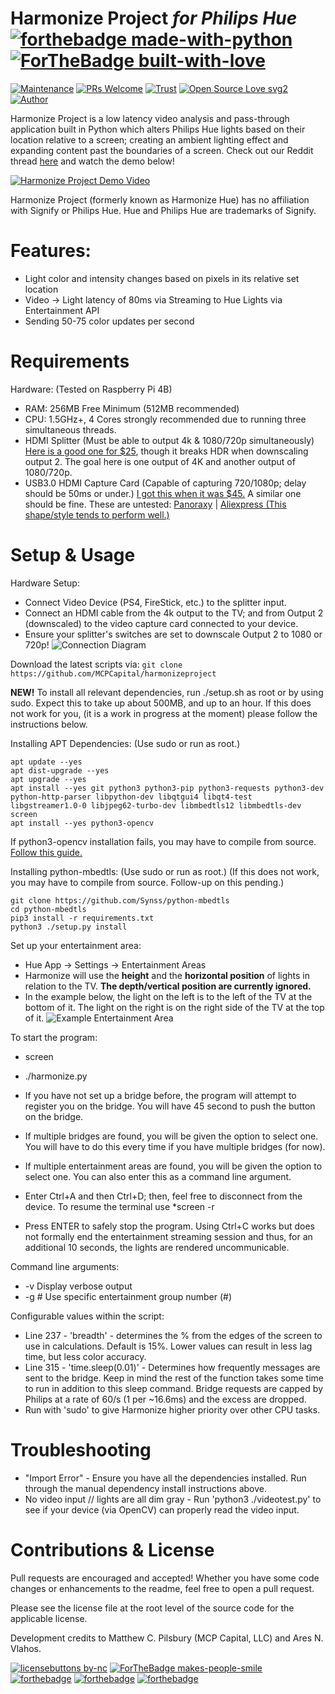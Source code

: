 Harmonize Project *for Philips Hue* [![forthebadge made-with-python](http://ForTheBadge.com/images/badges/made-with-python.svg)](#) [![ForTheBadge built-with-love](http://ForTheBadge.com/images/badges/built-with-love.svg)](https://matthewpilsbury.com)
============================
[![Maintenance](https://img.shields.io/badge/Maintained%3F-yes-green.svg)](https://GitHub.com/MCPCapital/harmonizeproject/graphs/commit-activity) [![PRs Welcome](https://img.shields.io/badge/PRs-welcome-brightgreen.svg?style=flat-square)](http://makeapullrequest.com)  [![Trust](https://img.shields.io/endpoint.svg?url=https%3A%2F%2Fastronomer.ullaakut.eu%2Fshields%3Fowner%3Dmcpcapital%26name%3Dharmonizeproject)](#) [![Open Source Love svg2](https://badges.frapsoft.com/os/v2/open-source.svg?v=103)](https://matthewpilsbury.com)
[![Author](https://img.shields.io/badge/Meet%20the%20Author-MCP-blue)](https://matthewpilsbury.com "matthewpilsbury.com")

Harmonize Project is a low latency video analysis and pass-through application built in Python which alters Philips Hue lights based on their location relative to a screen; creating an ambient lighting effect and expanding content past the boundaries of a screen. Check out our Reddit thread [here](https://www.reddit.com/r/Hue/comments/i1ngqt/release_harmonize_project_sync_hue_lights_with/) and watch the demo below!

[![Harmonize Project Demo Video](http://img.youtube.com/vi/OkyUntgiYzQ/0.jpg)](http://www.youtube.com/watch?v=OkyUntgiYzQ "Harmonize Project Demo Video")

Harmonize Project (formerly known as Harmonize Hue) has no affiliation with Signify or Philips Hue. Hue and Philips Hue are trademarks of Signify.

# Features:
* Light color and intensity changes based on pixels in its relative set location
* Video -> Light latency of 80ms via Streaming to Hue Lights via Entertainment API
* Sending 50-75 color updates per second

# Requirements 
Hardware: (Tested on Raspberry Pi 4B)
* RAM: 256MB Free Minimum (512MB recommended)
* CPU: 1.5GHz+, 4 Cores strongly recommended due to running three simultaneous threads.
* HDMI Splitter (Must be able to output 4k & 1080/720p simultaneously) [Here is a good one for $25](https://www.amazon.com/gp/product/B07YTWV8PR/ref=ppx_yo_dt_b_search_asin_title?ie=UTF8&psc=1), though it breaks HDR when downscaling output 2. The goal here is one output of 4K and another output of 1080/720p.
* USB3.0 HDMI Capture Card (Capable of capturing 720/1080p; delay should be 50ms or under.) [I got this when it was $45.](https://www.amazon.com/gp/product/B07Z7RNDBZ/ref=ppx_yo_dt_b_search_asin_title?ie=UTF8&psc=1) A similar one should be fine. These are untested: [Panoraxy](https://www.amazon.com/Panoraxy-Capture-1080PFHD-Broadcast-Camcorder/dp/B088PYDJ22/ref=sr_1_21?dchild=1&keywords=hdmi+to+usb+3.0+capture&qid=1596386201&refinements=p_36%3A1253504011%2Cp_85%3A2470955011&rnid=2470954011&rps=1&s=electronics&sr=1-21) | [Aliexpress (This shape/style tends to perform well.)](https://www.aliexpress.com/item/4000834496145.html?spm=a2g0o.productlist.0.0.27a14df5Wc5Qoc&algo_pvid=e745d484-c811-4d2e-aebd-1403e862f148&algo_expid=e745d484-c811-4d2e-aebd-1403e862f148-15&btsid=0ab50f4415963867142714634e7e8e&ws_ab_test=searchweb0_0,searchweb201602_,searchweb201603_)

# Setup & Usage

Hardware Setup:
* Connect Video Device (PS4, FireStick, etc.) to the splitter input. 
* Connect an HDMI cable from the 4k output to the TV; and from Output 2 (downscaled) to the video capture card connected to your device.
* Ensure your splitter's switches are set to downscale Output 2 to 1080 or 720p!
![Connection Diagram](http://harmonizeproject.matthewpilsbury.com/diagram.png)

Download the latest scripts via:
`git clone https://github.com/MCPCapital/harmonizeproject`

**NEW!** To install all relevant dependencies, run ./setup.sh as root or by using sudo. Expect this to take up about 500MB, and up to an hour. If this does not work for you, (it is a work in progress at the moment) please follow the instructions below.

Installing APT Dependencies: (Use sudo or run as root.)
```
apt update --yes
apt dist-upgrade --yes
apt upgrade --yes
apt install --yes git python3 python3-pip python3-requests python3-dev python-http-parser libpython-dev libqtgui4 libqt4-test libgstreamer1.0-0 libjpeg62-turbo-dev libmbedtls12 libmbedtls-dev screen
apt install --yes python3-opencv
```
If python3-opencv installation fails, you may have to compile from source. [Follow this guide.](https://pimylifeup.com/raspberry-pi-opencv/)

Installing python-mbedtls: (Use sudo or run as root.) (If this does not work, you may have to compile from source. Follow-up on this pending.)
```
git clone https://github.com/Synss/python-mbedtls
cd python-mbedtls
pip3 install -r requirements.txt
python3 ./setup.py install
```

Set up your entertainment area:
* Hue App -> Settings -> Entertainment Areas
* Harmonize will use the **height** and the **horizontal position** of lights in relation to the TV. **The depth/vertical position are currently ignored.**
* In the example below, the light on the left is to the left of the TV at the bottom of it. The light on the right is on the right side of the TV at the top of it.
![Example Entertainment Area](http://harmonizeproject.matthewpilsbury.com/examplearea1.jpg)

To start the program:
* screen
* ./harmonize.py

* If you have not set up a bridge before, the program will attempt to register you on the bridge. You will have 45 second to push the button on the bridge.
* If multiple bridges are found, you will be given the option to select one. You will have to do this every time if you have multiple bridges (for now).
* If multiple entertainment areas are found, you will be given the option to select one. You can also enter this as a command line argument.
* Enter Ctrl+A and then Ctrl+D; then, feel free to disconnect from the device. To resume the terminal use       *screen -r
* Press ENTER to safely stop the program. Using Ctrl+C works but does not formally end the entertainment streaming session and thus, for an additional 10 seconds, the lights are rendered uncommunicable.

Command line arguments:
* -v            Display verbose output
* -g #          Use specific entertainment group number (#)

Configurable values within the script:
* Line 237 - 'breadth' - determines the % from the edges of the screen to use in calculations. Default is 15%. Lower values can result in less lag time, but less color accuracy.
* Line 315 - 'time.sleep(0.01)' - Determines how frequently messages are sent to the bridge. Keep in mind the rest of the function takes some time to run in addition to this sleep command. Bridge requests are capped by Philips at a rate of 60/s (1 per ~16.6ms) and the excess are dropped.
* Run with 'sudo' to give Harmonize higher priority over other CPU tasks.

# Troubleshooting

* "Import Error" - Ensure you have all the dependencies installed. Run through the manual dependency install instructions above.
* No video input // lights are all dim gray - Run 'python3 ./videotest.py' to see if your device (via OpenCV) can properly read the video input.

# Contributions & License

Pull requests are encouraged and accepted! Whether you have some code changes or enhancements to the readme, feel free to open a pull request.

Please see the license file at the root level of the source code for the applicable license.

Development credits to Matthew C. Pilsbury (MCP Capital, LLC) and Ares N. Vlahos.

[![licensebuttons by-nc](https://licensebuttons.net/l/by-nc/3.0/88x31.png)](https://github.com/MCPCapital/harmonizeproject/LICENSE.md)  [![ForTheBadge makes-people-smile](http://ForTheBadge.com/images/badges/makes-people-smile.svg)](https://matthewpilsbury.com) [![forthebadge](https://forthebadge.com/images/badges/pretty-risque.svg)](https://matthewpilsbury.com) [![forthebadge](https://forthebadge.com/images/badges/uses-badges.svg)](https://forthebadge.com) [![forthebadge](https://forthebadge.com/images/badges/built-with-resentment.svg)](https://www.wipo.int/amc/en/domains/search/text.jsp?case=D2020-0278)
